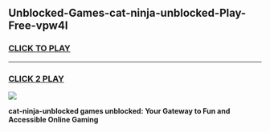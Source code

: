 
## Unblocked-Games-cat-ninja-unblocked-Play-Free-vpw4l
<h3>
<a href="https://premium76.site?title=cat-ninja-unblocked&ref=10A">CLICK TO PLAY</a></h3>
<hr>

<h3>
<a href="https://premium76.site?title=cat-ninja-unblocked&ref=10A">CLICK 2 PLAY</a>
  
</h3>

<a href="https://premium76.site?title=cat-ninja-unblocked&ref=10A"><img src="https://clearcache.store/games.png"></a>


**cat-ninja-unblocked games unblocked: Your Gateway to Fun and Accessible Online Gaming**
